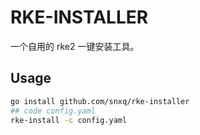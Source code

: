 # RKE-INSTALLER

一个自用的 rke2 一键安装工具。

## Usage

```bash
go install github.com/snxq/rke-installer
## code config.yaml
rke-install -c config.yaml
```

